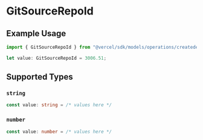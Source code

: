 # GitSourceRepoId

## Example Usage

```typescript
import { GitSourceRepoId } from "@vercel/sdk/models/operations/createdeployment.js";

let value: GitSourceRepoId = 3006.51;
```

## Supported Types

### `string`

```typescript
const value: string = /* values here */
```

### `number`

```typescript
const value: number = /* values here */
```

